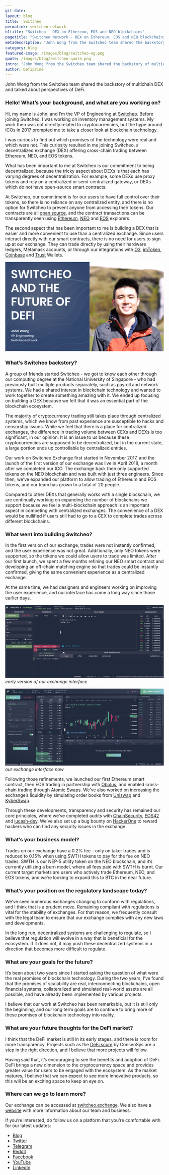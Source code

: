 ```yaml
---
git-date:
layout: blog
title:  Switcheo
permalink: switcheo-network
h1title: "Switcheo - DEX on Ethereum, EOS and NEO blockchains"
pagetitle: "Switcheo Network - DEX on Ethereum, EOS and NEO blockchains"
metadescription: "John Wong from the Switcheo team shared the backstory of multichain DEX and talks about perspectives of DeFi."
category: blog
featured-image: /images/blog/switcheo-og.png
quote: /images/blog/switcheo-quote.png
intro: "John Wong from the Switcheo team shared the backstory of multichain DEX and talks about perspectives of DeFi."
author: Defiprime
---
```

John Wong from the Switcheo team shared the backstory of multichain DEX and talked about perspectives of DeFi.  

### Hello! What’s your background, and what are you working on?

Hi, my name is John, and I’m the VP of Engineering at [Switcheo](https://switcheo.network/). Before joining Switcheo, I was working on inventory management systems. My work then was not directly related to cryptocurrencies, but the hype around ICOs in 2017 prompted me to take a closer look at blockchain technology.

I was curious to find out which promises of the technology were real and which were not. This curiosity resulted in me joining Switcheo, a decentralized exchange (DEX) offering cross-chain trading between Ethereum, NEO, and EOS tokens.

What has been important to me at Switcheo is our commitment to being decentralized, because the tricky aspect about DEXs is that each has varying degrees of decentralization. For example, some DEXs use proxy tokens and rely on a centralized or semi-centralized gateway, or DEXs which do not have open-source smart contracts.

At Switcheo, our commitment is for our users to have full control over their tokens, so there is no reliance on any centralized entity, and there is no option for Switcheo to prevent anyone from accessing their tokens. Our contracts are all [open source](https://github.com/Switcheo), and the contract transactions can be transparently seen using [Ethereum](https://etherscan.io/address/0x7ee7ca6e75de79e618e88bdf80d0b1db136b22d0), [NEO](https://neoscan.io/address/AbArunq3PGYmQv4xhduTKva7r2ppUqeaDi) and [EOS](https://bloks.io/account/pwrdbyobolus) explorers.

The second aspect that has been important to me is building a DEX that is easier and more convenient to use than a centralized exchange. Since users interact directly with our smart contracts, there is no need for users to sign up at our exchange. They can trade directly by using their hardware ledgers, Metamask accounts, or through our integrations with [O3](https://o3.network), [imToken](https://token.im), [Coinbase](https://wallet.coinbase.com) and [Trust](https://trustwallet.com) Wallets.

![](/images/blog/switcheo.png)

### What’s Switcheo backstory?

A group of friends started Switcheo - we got to know each other through our computing degree at the National University of Singapore - who had previously built multiple products separately, such as payroll and network systems. We had a shared interest in blockchain technology and wanted to work together to create something amazing with it. We ended up focusing on building a DEX because we felt that it was an essential part of the blockchain ecosystem.

The majority of cryptocurrency trading still takes place through centralized systems, which we know from past experience are susceptible to hacks and censorship issues. While we feel that there is a place for centralized exchanges, the difference in trading volume between CEXs and DEXs is too significant, in our opinion. It is an issue to us because these cryptocurrencies are supposed to be decentralized, but in the current state, a large portion ends up controllable by centralized entities.

Our work on Switcheo Exchange first started in November 2017, and the launch of the first version of our exchange was live in April 2018, a month after we completed our ICO. The exchange back then only supported tokens on the NEO blockchain and was built with just three engineers. Since then, we’ve expanded our platform to allow trading of Ethereum and EOS tokens, and our team has grown to a total of 20 people.

Compared to other DEXs that generally works with a single blockchain, we are continually working on expanding the number of blockchains we support because we feel a multi-blockchain approach is an important aspect in competing with centralized exchanges. The convenience of a DEX would be nullified if users still had to go to a CEX to complete trades across different blockchains.

### What went into building Switcheo?

In the first version of our exchange, trades were not instantly confirmed, and the user experience was not great. Additionally, only NEO tokens were supported, so the tokens we could allow users to trade was limited. After our first launch, we spent a few months refining our NEO smart contract and developing an off-chain matching engine so that trades could be instantly confirmed, giving the same convenient experience as a centralized exchange.

At the same time, we had designers and engineers working on improving the user experience, and our interface has come a long way since those earlier days.

![](/images/blog/image2.png)
_early version of our exchange interface_

![](/images/blog/image1.png)
_our exchange interface now_

Following those refinements, we launched our first Ethereum smart contract, then EOS trading in partnership with [Obolus](https://www.obolus.com/), and enabled cross-chain trading through [Atomic Swaps](https://blog.switcheo.network/switcheo-discovery-how-atomic-swaps-work/?utm_source=defiprime). We’ve also worked on increasing the exchange’s liquidity by simulating order books from [Uniswap](https://uniswap.io) and [KyberSwap](https://www.kyberswap.com/).

Through these developments, transparency and security has remained our core principles, where we’ve completed audits with [ChainSecurity](https://medium.com/chainsecurity/chainsecurity-has-completed-a-security-audit-of-the-switcheo-project-7df618385bdf), [EOS42](https://steemit.com/blockchain/@obolus/eos42-audits-and-verifies-the-security-of-the-obolus-smart-contract-powering-switcheo-exchange) and [lucash-dev](https://medium.com/switcheo/switcheo-jasper-our-ethereum-contract-upgrade-baae65fb8a73). We’ve also set up a bug bounty on [HackerOne](https://hackerone.com/switcheo_network) to reward hackers who can find any security issues in the exchange.


### What’s your business model?

Trades on our exchange have a 0.2% fee - only on taker trades and is reduced to 0.15% when using SWTH tokens to pay for the fee on NEO trades. SWTH is our NEP-5 utility token on the NEO blockchain, and it’s currently utilizing a burn model, where all fees paid with SWTH is burnt. Our current target markets are users who actively trade Ethereum, NEO, and EOS tokens, and we’re looking to expand this to BTC in the near future.


### What’s your position on the regulatory landscape today?

We’ve seen numerous exchanges changing to conform with regulations, and I think that is a prudent move. Remaining compliant with regulations is vital for the stability of exchanges. For that reason, we frequently consult with the legal team to ensure that our exchange complies with any new laws and developments.

In the long run, decentralized systems are challenging to regulate, so I believe that regulation will evolve in a way that is beneficial for the ecosystem. If it does not, it may push these decentralized systems in a direction that becomes more difficult to regulate.

### What are your goals for the future?

It’s been about two years since I started asking the question of what were the real promises of blockchain technology. During the two years, I’ve found that the promises of scalability are real, interconnecting blockchains, open financial systems, collateralized and simulated real-world assets are all possible, and have already been implemented by various projects.

I believe that our work at Switcheo has been remarkable, but it is still only the beginning, and our long term goals are to continue to bring more of these promises of blockchain technology into reality.

### What are your future thoughts for the DeFi market?

I think that the DeFi market is still in its early stages, and there is room for more transparency. Projects such as the [DeFi score](https://media.consensys.net/introducing-the-defi-score-an-open-source-methodology-to-evaluate-code-and-financial-risk-in-defi-6c8616de791c) by ConsenSys are a step in the right direction, and I believe that more projects will follow.

Having said that, it’s encouraging to see the benefits and adoption of DeFi. DeFi brings a new dimension to the cryptocurrency space and provides greater value for users to be engaged with the ecosystem. As the market matures, I believe that we can expect to see more innovative products, so this will be an exciting space to keep an eye on.

### Where can we go to learn more?

Our exchange can be accessed at [switcheo.exchange](https://switcheo.exchange/markets/SWTH_NEO?utm_source=defiprime). We also have a [website](https://switcheo.network/?utm_source=defiprime) with more information about our team and business.

If you’re interested, do follow us on a platform that you're comfortable with for our latest updates:

*   [Blog](https://blog.switcheo.network/?utm_source=defiprime&utm_campaign=johns-interview)
*   [Twitter](https://twitter.com/SwitcheoNetwork)
*   [Telegram](https://t.me/switcheo)
*   [Reddit](https://reddit.com/r/Switcheo)
*   [Facebook](https://www.facebook.com/SwitcheoExchange)
*   [YouTube](https://www.youtube.com/c/SwitcheoNetwork)
*   [LinkedIn](https://www.linkedin.com/company/switcheonetwork)
